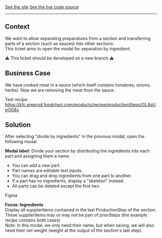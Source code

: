 [See the site](https://mika-kfc-sections-outputs-ingredients.netlify.app/)
[See the live code source](https://stackblitz.com/~/github.com/tiavina-mika/kfc-sections-outputs-ingredients)


---

## Context

We want to allow separating preparations from a section and transferring parts of a section (such as sauces) into other sections.  
This ticket aims to open the modal for separation by ingredient.

⚠️ This ticket should be developed on a new branch ⚠️

## Business Case

We have cooked meat in a sauce (which itself contains tomatoes, onions, herbs). Now we are removing the meat from the sauce.

Test recipe:  
https://kfc.preprod.foodcheri.com/products/recipe/productionSteps/GL4qUeOG8x

## Solution

After selecting "divide by ingredients" in the previous modal, open the following modal.

**Modal label:** Divide your section by distributing the ingredients into each part and assigning them a name.

- You can add a new part.
- Part names are editable text inputs.
- You can drag and drop ingredients from one part to another.
- If a part has no ingredients, display a "skeleton" instead.
- All parts can be deleted except the first two.

Figma

**Focus: Ingredients**  
Display all supplierItems contained in the last ProductionStep of the section.  
These supplierItems may or may not be part of priorSteps (the example recipe contains both cases).  
Note: In this modal, we only need their name, but when saving, we will also need their net weight (weight at the output of the section's last step).